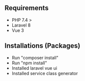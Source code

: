 ## Requirements
- PHP 7.4 >
- Laravel 8
- Vue 3

## Installations (Packages)
- Run "composer install"
- Run "npm install"
- Installed laravel vue ui
- Installed service class generator
